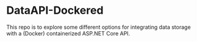 # DataAPI-Dockered

This repo is to explore some different options for integrating data storage with a (Docker) containerized ASP.NET Core API.